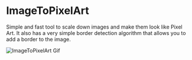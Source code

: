 # ImageToPixelArt

Simple and fast tool to scale down images and make them look like Pixel Art.
It also has a very simple border detection algorithm that allows you to add a border to the image.

![ImageToPixelArt Gif](images/itpa.gif)
